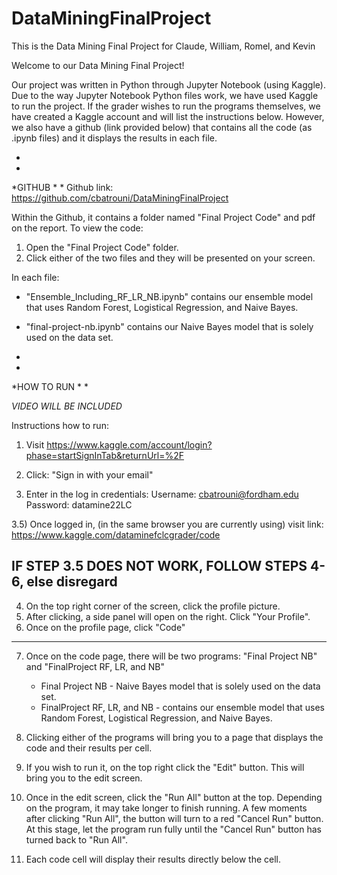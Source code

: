 # DataMiningFinalProject
This is the Data Mining Final Project for Claude, William, Romel, and Kevin 

Welcome to our Data Mining Final Project!

Our project was written in Python through Jupyter Notebook (using Kaggle).
Due to the way Jupyter Notebook Python files work, we have used Kaggle to run the project.
If the grader wishes to run the programs themselves, we have created a Kaggle account and will
list the instructions below. However, we also have a github (link provided below) that
contains all the code (as .ipynb files) and it displays the results in each file. 


*
*
*GITHUB
*
*
Github link: https://github.com/cbatrouni/DataMiningFinalProject

Within the Github, it contains a folder named "Final Project Code" and pdf on the report.
To view the code:
1) Open the "Final Project Code" folder.
2) Click either of the two files and they will be presented on your screen.

In each file:
- "Ensemble_Including_RF_LR_NB.ipynb" contains our ensemble model that uses
Random Forest, Logistical Regression, and Naive Bayes.

- "final-project-nb.ipynb" contains our Naive Bayes model that is solely used
on the data set.


*
*
*HOW TO RUN
*
* 

*VIDEO WILL BE INCLUDED*

Instructions how to run:
1) Visit https://www.kaggle.com/account/login?phase=startSignInTab&returnUrl=%2F

2) Click: "Sign in with your email"

3) Enter in the log in credentials:
   Username: cbatrouni@fordham.edu
   Password: datamine22LC
  
3.5) Once logged in, (in the same browser you are currently using) visit link: https://www.kaggle.com/dataminefclcgrader/code
   

IF STEP 3.5 DOES NOT WORK, FOLLOW STEPS 4-6, else disregard 
-------------------------------------------------------------------------------
4) On the top right corner of the screen, click the profile picture.
5) After clicking, a side panel will open on the right. Click "Your Profile".
6) Once on the profile page, click "Code"
-------------------------------------------------------------------------------

7) Once on the code page, there will be two programs: "Final Project NB" and "FinalProject RF, LR, and NB"
   - Final Project NB - Naive Bayes model that is solely used on the data set.
   - FinalProject RF, LR, and NB - contains our ensemble model that uses Random Forest, 
        Logistical Regression, and Naive Bayes.

8) Clicking either of the programs will bring you to a page that displays the code and their results per cell.

9) If you wish to run it, on the top right click the "Edit" button. This will bring you to the edit screen.

10) Once in the edit screen, click the "Run All" button at the top. Depending on the program, it may take
    longer to finish running. A few moments after clicking "Run All", the button will turn to a red "Cancel Run" button.
	At this stage, let the program run fully until the "Cancel Run" button has turned back to "Run All".
	
	
11) Each code cell will display their results directly below the cell. 
